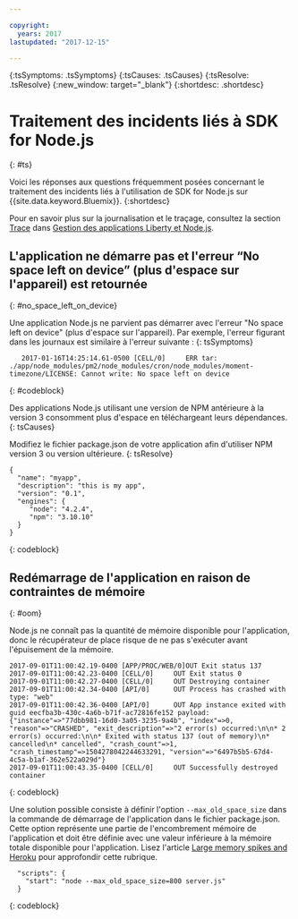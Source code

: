 ```yaml
---

copyright:
  years: 2017
lastupdated: "2017-12-15"

---
```


{:tsSymptoms: .tsSymptoms}
{:tsCauses: .tsCauses}
{:tsResolve: .tsResolve}
{:new_window: target="_blank"}
{:shortdesc: .shortdesc}

# Traitement des incidents liés à SDK for Node.js
{: #ts}


Voici les réponses aux questions fréquemment posées concernant le traitement des incidents liés à l'utilisation de SDK for Node.js sur {{site.data.keyword.Bluemix}}.
{:shortdesc}

Pour en savoir plus sur la journalisation et le traçage, consultez
la section [Trace](../../manageapps/app_mng.html#trace) dans [Gestion des applications Liberty et Node.js](../../manageapps/app_mng.html).

## L'application ne démarre pas et l'erreur “No space left on device” (plus d'espace sur l'appareil) est retournée
{: #no_space_left_on_device}


Une application Node.js ne parvient pas démarrer avec l'erreur "No space left on device" (plus d'espace sur l'appareil). Par exemple, l'erreur figurant dans les journaux est similaire à l'erreur suivante :
{: tsSymptoms}

```
   2017-01-16T14:25:14.61-0500 [CELL/0]     ERR tar: ./app/node_modules/pm2/node_modules/cron/node_modules/moment-timezone/LICENSE: Cannot write: No space left on device

```
{: #codeblock}

Des applications Node.js utilisant une version de NPM antérieure à la version 3 consomment plus d'espace en téléchargeant leurs dépendances.
{: tsCauses}

Modifiez le fichier package.json de votre application afin d'utiliser NPM version 3 ou version ultérieure.
{: tsResolve}

```
{
  "name": "myapp",
  "description": "this is my app",
  "version": "0.1",
  "engines": {
     "node": "4.2.4",
     "npm": "3.10.10"
  }
}
```
{: codeblock}

## Redémarrage de l'application en raison de contraintes de mémoire
{: #oom}

Node.js ne connaît pas la quantité de mémoire disponible pour l'application, donc le récupérateur de place risque de ne pas s'exécuter avant l'épuisement de la mémoire.

```
2017-09-01T11:00:42.19-0400 [APP/PROC/WEB/0]OUT Exit status 137
2017-09-01T11:00:42.23-0400 [CELL/0]     OUT Exit status 0
2017-09-01T11:00:42.27-0400 [CELL/0]     OUT Destroying container
2017-09-01T11:00:42.34-0400 [API/0]      OUT Process has crashed with type: "web"
2017-09-01T11:00:42.36-0400 [API/0]      OUT App instance exited with guid eecfba3b-430c-4a6b-b71f-ac72816fe152 payload: {"instance"=>"77dbb981-16d0-3a05-3235-9a4b", "index"=>0, "reason"=>"CRASHED", "exit_description"=>"2 error(s) occurred:\n\n* 2 error(s) occurred:\n\n* Exited with status 137 (out of memory)\n* cancelled\n* cancelled", "crash_count"=>1, "crash_timestamp"=>1504278042244633291, "version"=>"6497b5b5-67d4-4c5a-b1af-362e522a029d"}
2017-09-01T11:00:43.35-0400 [CELL/0]     OUT Successfully destroyed container
```
{: codeblock}

Une solution possible consiste à définir l'option `--max_old_space_size` dans la commande de démarrage de l'application dans le fichier package.json. Cette option représente une partie de l'encombrement mémoire de l'application et doit être définie avec une valeur inférieure à la mémoire totale disponible pour l'application. Lisez l'article [Large memory spikes and Heroku](https://github.com/nodejs/node/issues/3370) pour approfondir cette rubrique.
```
  "scripts": {
    "start": "node --max_old_space_size=800 server.js"
  }
```
{: codeblock}
